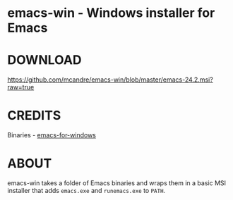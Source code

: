 # emacs-win - Windows installer for Emacs

# DOWNLOAD

https://github.com/mcandre/emacs-win/blob/master/emacs-24.2.msi?raw=true

# CREDITS

Binaries - [emacs-for-windows](https://code.google.com/p/emacs-for-windows/)

# ABOUT

emacs-win takes a folder of Emacs binaries and wraps them in a basic MSI installer that adds `emacs.exe` and `runemacs.exe` to `PATH`.
